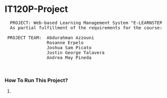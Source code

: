 # IT120P-Project
 <pre>
  PROJECT: Web-based Learning Management System "E-LEARNSTER"
  As partial fulfillment of the requirements for the course: Application Development and Emerging Technologies (IT120P). The proposed web-based learning management system (LMS) is an online platform intended to facilitate learning processes by supporting administration, monitoring, and delivery of educational courses. It is designed with a user-centered approach, prioritizing ease of use and intuitive navigation for both students and facilitators. 

 PROJECT TEAM:  Abdurahman Azzouni 
                Rosanne Erpelo
                Joshua Sam Picato 
                Justin George Talavera 
                Andrea May Pineda 

 </pre>

 <html>

<body>
    <h3>How To Run This Project?</h3>
    <ol>
    <li></li>
    </ol>
</body>

 </html>
